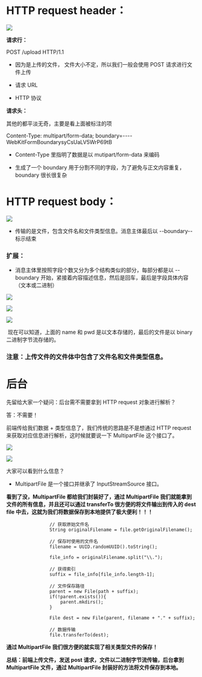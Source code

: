 # HTTP request header：

![](https://img-blog.csdnimg.cn/20200724082424284.png)

**请求行：**

POST /upload HTTP/1.1

- 因为是上传的文件， 文件大小不定，所以我们一般会使用 POST 请求进行文件上传

- 请求 URL

- HTTP 协议

**请求头：**

其他的都平淡无奇，主要是看上面被标注的项

Content-Type: multipart/form-data; boundary=----WebKitFormBoundarysyCsUaLV5WrP69tB

- Content-Type 里指明了数据是以 mutipart/form-data 来编码

- 生成了一个 boundary 用于分割不同的字段，为了避免与正文内容重复，boundary 很长很复杂

# HTTP request body：

![](https://img-blog.csdnimg.cn/20200724084248279.png)

- 传输的是文件，包含文件名和文件类型信息。消息主体最后以 --boundary-- 标示结束

### 扩展：

- 消息主体里按照字段个数又分为多个结构类似的部分，每部分都是以 --boundary 开始，紧接着内容描述信息，然后是回车，最后是字段具体内容（文本或二进制）

![](https://imgconvert.csdnimg.cn/aHR0cHM6Ly9pbWFnZXMyMDE4LmNuYmxvZ3MuY29tL2Jsb2cvMTM1NDE3MC8yMDE4MDcvMTM1NDE3MC0yMDE4MDcxOTE5MjE1NjA0NC0xNzg4MTkwMDUzLnBuZw?x-oss-process=image/format,png)

![](https://img-blog.csdnimg.cn/20200724085737520.png)

![](https://img-blog.csdnimg.cn/20200724091238925.png)

 现在可以知道，上面的 name 和 pwd 是以文本存储的，最后的文件是以 binary 二进制字节流存储的。

### 注意：上传文件的文件体中包含了文件名和文件类型信息。

# 后台

先留给大家一个疑问：后台需不需要拿到 HTTP request 对象进行解析？

答：不需要！

前端传给我们数据 + 类型信息了，我们传统的思路是不是想通过 HTTP request 来获取对应信息进行解析，这时候就要说一下 MultipartFile 这个接口了。

![](https://img-blog.csdnimg.cn/20200724092237387.png)

![](https://img-blog.csdnimg.cn/20200724092418505.png)

大家可以看到什么信息？

- MultipartFile 是一个接口并继承了 InputStreamSource 接口。

**看到了没，MultipartFile 都给我们封装好了，通过 MultipartFile 我们就能拿到文件的所有信息，并且还可以通过 transferTo 很方便的将文件输出到传入的 dest file 中去，这就为我们将数据保存到本地提供了极大便利！！！**

```Plain Text
                // 获取原始文件名
                String originalFilename = file.getOriginalFilename();
             
                // 保存时使用的文件名
                filename = UUID.randomUUID().toString();
 
                file_info = originalFilename.split("\\.");
                
                // 获得索引
                suffix = file_info[file_info.length-1];
                
                // 文件保存路径
                parent = new File(path + suffix);
                if(!parent.exists()){
                    parent.mkdirs();
                }
 
                File dest = new File(parent, filename + "." + suffix);
                
                // 数据传输
                file.transferTo(dest);
```

**通过 MultipartFile 我们很方便的就实现了相关类型文件的保存！**

**总结：前端上传文件，发送 post 请求，文件以二进制字节流传输，后台拿到 MultipartFile 文件，通过 MultipartFile 封装好的方法将文件保存到本地。**

